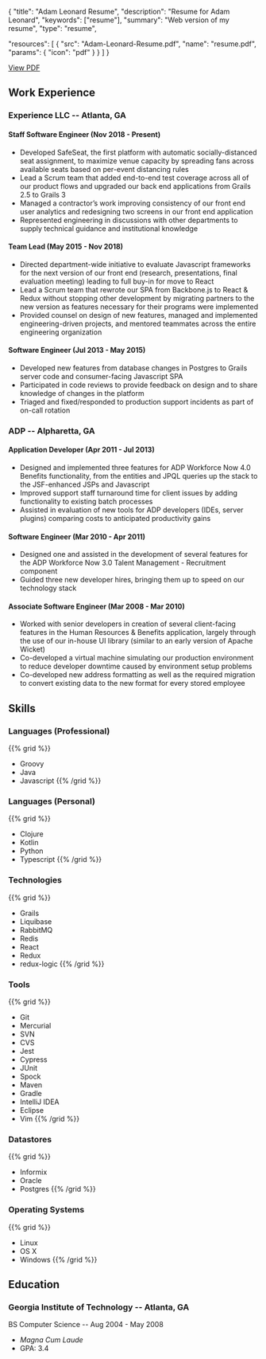 {
  "title": "Adam Leonard Resume",
  "description": "Resume for Adam Leonard",
  "keywords": ["resume"],
  "summary": "Web version of my resume",
  "type": "resume",

  "resources": [
    {
      "src": "Adam-Leonard-Resume.pdf",
      "name": "resume.pdf",
      "params": {
        "icon": "pdf"
      }
    }
  ]
}

[View PDF](Adam-Leonard-Resume.pdf)

## Work Experience

### Experience LLC -- Atlanta, GA
#### Staff Software Engineer (Nov 2018 - Present)
* Developed SafeSeat, the first platform with automatic socially-distanced seat assignment, to maximize venue capacity by spreading fans across available seats based on per-event distancing rules
* Lead a Scrum team that added end-to-end test coverage across all of our product flows and upgraded our back end applications from Grails 2.5 to Grails 3
* Managed a contractor’s work improving consistency of our front end user analytics and redesigning two screens in our front end application
* Represented engineering in discussions with other departments to supply technical guidance and institutional knowledge

#### Team Lead (May 2015 - Nov 2018)
* Directed department-wide initiative to evaluate Javascript frameworks for the next version of our front end (research, presentations, final evaluation meeting) leading to full buy-in for move to React
* Lead a Scrum team that rewrote our SPA from Backbone.js to React & Redux without stopping other development by migrating partners to the new version as features necessary for their programs were implemented
* Provided counsel on design of new features, managed and implemented engineering-driven projects, and mentored teammates across the entire engineering organization

#### Software Engineer (Jul 2013 - May 2015)
* Developed new features from database changes in Postgres to Grails server code and
consumer-facing Javascript SPA
* Participated in code reviews to provide feedback on design and to share knowledge of changes in the platform
* Triaged and fixed/responded to production support incidents as part of on-call rotation

### ADP -- Alpharetta, GA
#### Application Developer (Apr 2011 - Jul 2013)
* Designed and implemented three features for ADP Workforce Now 4.0 Benefits functionality,
from the entities and JPQL queries up the stack to the JSF-enhanced JSPs and Javascript
* Improved support staff turnaround time for client issues by adding functionality to existing batch processes
* Assisted in evaluation of new tools for ADP developers (IDEs, server plugins) comparing costs to anticipated productivity gains

#### Software Engineer (Mar 2010 - Apr 2011)
* Designed one and assisted in the development of several features for the ADP Workforce Now 3.0
Talent Management - Recruitment component
* Guided three new developer hires, bringing them up to speed on our technology stack

#### Associate Software Engineer (Mar 2008 - Mar 2010)
* Worked with senior developers in creation of several client-facing features in the Human Resources & Benefits application, largely through the use of our in-house UI library (similar to an early version of Apache Wicket)
* Co-developed a virtual machine simulating our production environment to reduce developer downtime caused by environment setup problems
* Co-developed new address formatting as well as the required migration to convert existing data to the new format for every stored employee

## Skills
### Languages (Professional)
{{% grid %}}
* Groovy
* Java
* Javascript
{{% /grid %}}

### Languages (Personal)
{{% grid %}}
* Clojure
* Kotlin
* Python
* Typescript
{{% /grid %}}

### Technologies
{{% grid %}}
* Grails
* Liquibase
* RabbitMQ
* Redis
* React
* Redux
* redux-logic
{{% /grid %}}

### Tools
{{% grid %}}
* Git
* Mercurial
* SVN
* CVS
* Jest
* Cypress
* JUnit
* Spock
* Maven
* Gradle
* IntelliJ IDEA
* Eclipse
* Vim
{{% /grid %}}

### Datastores
{{% grid %}}
* Informix
* Oracle
* Postgres
{{% /grid %}}

### Operating Systems
{{% grid %}}
* Linux
* OS X
* Windows
{{% /grid %}}

## Education
### Georgia Institute of Technology -- Atlanta, GA
BS Computer Science -- Aug 2004 - May 2008
* *Magna Cum Laude*
* GPA: 3.4
